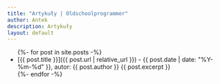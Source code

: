 ```yaml
---
title: "Artykuły | Oldschoolprogrammer"
author: Antek
description: Artykuły
layout: default
---
```


<ul>
{%- for post in site.posts -%}
    <li>
        [{{ post.title }}]({{ post.url | relative_url }}) - {{ post.date | date: "%Y-%m-%d" }}, autor: {{ post.author }}
        {{ post.excerpt }}
    </li>
{%- endfor -%}
</ul>